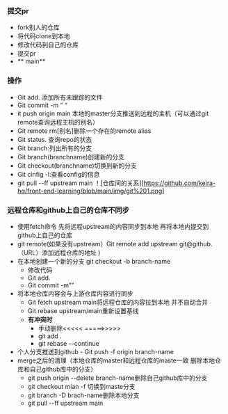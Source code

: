 ### **提交pr**
 - fork别人的仓库
 - 将代码clone到本地
 - 修改代码到自己的仓库
 - 提交pr
 -  ** main**
### **操作**
   - Git add. 添加所有未跟踪的文件
   - Git commit -m “ “
   - it push origin main 本地的master分支推送到远程的主机（可以通过git remote查询远程主机的别名）
   - Git remote rm[别名]删除一个存在的remote alias
   - Git status. 查询repo的状态
   - Git branch:列出所有的分支 
   - Git branch(branchname)创建新的分支
   - Git checkout(branchname)切换到新的分支
   - Git cinfig -l:查看config的信息
   - git pull --ff upstream main
 ！[仓库间的关系][https://github.com/keira-hq/front-end-learning/blob/main/img/git%201.png]
### **远程仓库和github上自己的仓库不同步**
   - 使用fetch命令 先将远程upstream的内容同步到本地
再将本地内提交到github上自己的仓库
   - git remote(如果没有upstream）Git remote add upstream git@github.（URL）添加远程仓库的地址 )
   - 在本地创建一个新的分支 git checkout -b branch-name
     - 修改代码
     - Git add.
     - Git commit -m””
   - 将本地仓库内容会与上游仓库内容进行同步
     - Git fetch upstream main将远程仓库的内容拉到本地 并不自动合并
     - Git rebase upstream/main重新设置基线
     - **有冲突时**
       - 手动删除<<<<< =====>>>>>
       - git add .
       - git rebase --continue
   -  个人分支推送到github
     - Git push -f origin branch-name
   -  merge之后的清理（本地仓库的master和远程仓库的maste一致 删除本地仓库和自己github库中的分支）
      -  git push origin --delete branch-name删除自己github库中的分支
      -  git checkout mian -f 切换到maste分支
      -  git branch -D brach-name删除本地分支
      -  git pull --ff upstream main


